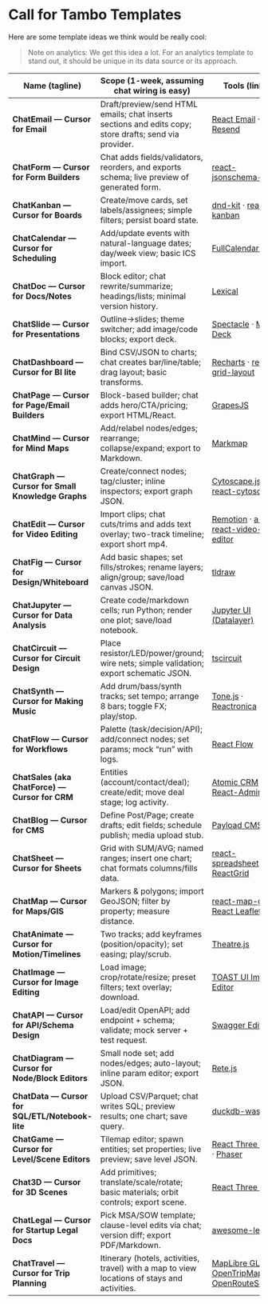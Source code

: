 # Call for Tambo Templates

Here are some template ideas we think would be really cool:

> Note on analytics: We get this idea a lot. For an analytics template to stand out, it should be unique in its data source or its approach.

| Name (tagline)                                    | Scope (1-week, assuming chat wiring is easy)                                                           | Tools (links)                                                                                                                                                       |
| ------------------------------------------------- | ------------------------------------------------------------------------------------------------------ | ------------------------------------------------------------------------------------------------------------------------------------------------------------------- |
| **ChatEmail — Cursor for Email**                  | Draft/preview/send HTML emails; chat inserts sections and edits copy; store drafts; send via provider. | [React Email](https://react.email/) · [Resend](https://resend.com/)                                                                                                 |
| **ChatForm — Cursor for Form Builders**           | Chat adds fields/validators, reorders, and exports schema; live preview of generated form.             | [react-jsonschema-form](https://rjsf-team.github.io/react-jsonschema-form/)                                                                                         |
| **ChatKanban — Cursor for Boards**                | Create/move cards, set labels/assignees; simple filters; persist board state.                          | [dnd-kit](https://dndkit.com/) · [react-kanban](https://github.com/lourenci/react-kanban)                                                                           |
| **ChatCalendar — Cursor for Scheduling**          | Add/update events with natural-language dates; day/week view; basic ICS import.                        | [FullCalendar React](https://fullcalendar.io/docs/react)                                                                                                            |
| **ChatDoc — Cursor for Docs/Notes**               | Block editor; chat rewrite/summarize; headings/lists; minimal version history.                         | [Lexical](https://lexical.dev/)                                                                                                                                     |
| **ChatSlide — Cursor for Presentations**          | Outline→slides; theme switcher; add image/code blocks; export deck.                                    | [Spectacle](https://formidable.com/open-source/spectacle/) · [MDX Deck](https://github.com/jxnblk/mdx-deck)                                                         |
| **ChatDashboard — Cursor for BI lite**            | Bind CSV/JSON to charts; chat creates bar/line/table; drag layout; basic transforms.                   | [Recharts](https://recharts.org/) · [react-grid-layout](https://github.com/react-grid-layout/react-grid-layout)                                                     |
| **ChatPage — Cursor for Page/Email Builders**     | Block-based builder; chat adds hero/CTA/pricing; export HTML/React.                                    | [GrapesJS](https://grapesjs.com/)                                                                                                                                   |
| **ChatMind — Cursor for Mind Maps**               | Add/relabel nodes/edges; rearrange; collapse/expand; export to Markdown.                               | [Markmap](https://markmap.js.org/)                                                                                                                                  |
| **ChatGraph — Cursor for Small Knowledge Graphs** | Create/connect nodes; tag/cluster; inline inspectors; export graph JSON.                               | [Cytoscape.js](https://js.cytoscape.org/) · [react-cytoscapejs](https://github.com/plotly/react-cytoscapejs)                                                        |
| **ChatEdit — Cursor for Video Editing**           | Import clips; chat cuts/trims and adds text overlay; two-track timeline; export short mp4.             | [Remotion](https://www.remotion.dev/) · [a-react-video-editor](https://github.com/sambowenhughes/a-react-video-editor)                                              |
| **ChatFig — Cursor for Design/Whiteboard**        | Add basic shapes; set fills/strokes; rename layers; align/group; save/load canvas JSON.                | [tldraw](https://www.tldraw.com/)                                                                                                                                   |
| **ChatJupyter — Cursor for Data Analysis**        | Create code/markdown cells; run Python; render one plot; save/load notebook.                           | [Jupyter UI (Datalayer)](https://github.com/datalayer/jupyter-ui)                                                                                                   |
| **ChatCircuit — Cursor for Circuit Design**       | Place resistor/LED/power/ground; wire nets; simple validation; export schematic JSON.                  | [tscircuit](https://tscircuit.com/)                                                                                                                                 |
| **ChatSynth — Cursor for Making Music**           | Add drum/bass/synth tracks; set tempo; arrange 8 bars; toggle FX; play/stop.                           | [Tone.js](https://tonejs.github.io/) · [Reactronica](https://reactronica.com/)                                                                                      |
| **ChatFlow — Cursor for Workflows**               | Palette (task/decision/API); add/connect nodes; set params; mock “run” with logs.                      | [React Flow](https://reactflow.dev/)                                                                                                                                |
| **ChatSales (aka ChatForce) — Cursor for CRM**    | Entities (account/contact/deal); create/edit; move deal stage; log activity.                           | [Atomic CRM](https://github.com/marmelab/atomic-crm) · [React-Admin](https://marmelab.com/react-admin/)                                                             |
| **ChatBlog — Cursor for CMS**                     | Define Post/Page; create drafts; edit fields; schedule publish; media upload stub.                     | [Payload CMS](https://payloadcms.com/)                                                                                                                              |
| **ChatSheet — Cursor for Sheets**                 | Grid with SUM/AVG; named ranges; insert one chart; chat formats columns/fills data.                    | [react-spreadsheet](https://github.com/iddan/react-spreadsheet) · [ReactGrid](https://reactgrid.com/)                                                               |
| **ChatMap — Cursor for Maps/GIS**                 | Markers & polygons; import GeoJSON; filter by property; measure distance.                              | [react-map-gl](https://visgl.github.io/react-map-gl/) · [React Leaflet](https://react-leaflet.js.org/)                                                              |
| **ChatAnimate — Cursor for Motion/Timelines**     | Two tracks; add keyframes (position/opacity); set easing; play/scrub.                                  | [Theatre.js](https://www.theatrejs.com/)                                                                                                                            |
| **ChatImage — Cursor for Image Editing**          | Load image; crop/rotate/resize; preset filters; text overlay; download.                                | [TOAST UI Image Editor](https://ui.toast.com/tui-image-editor)                                                                                                      |
| **ChatAPI — Cursor for API/Schema Design**        | Load/edit OpenAPI; add endpoint + schema; validate; mock server + test request.                        | [Swagger Editor](https://editor.swagger.io/)                                                                                                                        |
| **ChatDiagram — Cursor for Node/Block Editors**   | Small node set; add nodes/edges; auto-layout; inline param editor; export JSON.                        | [Rete.js](https://retejs.org/)                                                                                                                                      |
| **ChatData — Cursor for SQL/ETL/Notebook-lite**   | Upload CSV/Parquet; chat writes SQL; preview results; one chart; save query.                           | [duckdb-wasm](https://github.com/duckdb/duckdb-wasm)                                                                                                                |
| **ChatGame — Cursor for Level/Scene Editors**     | Tilemap editor; spawn entities; set properties; live preview; save level JSON.                         | [React Three Fiber](https://docs.pmnd.rs/react-three-fiber/getting-started/introduction) · [Phaser](https://phaser.io/)                                             |
| **Chat3D — Cursor for 3D Scenes**                 | Add primitives; translate/scale/rotate; basic materials; orbit controls; export scene.                 | [React Three Fiber](https://docs.pmnd.rs/react-three-fiber/getting-started/introduction)                                                                            |
| **ChatLegal — Cursor for Startup Legal Docs**     | Pick MSA/SOW template; clause-level edits via chat; version diff; export PDF/Markdown.                 | [awesome-legal](https://github.com/ankane/awesome-legal)                                                                                                            |
| **ChatTravel — Cursor for Trip Planning**         | Itinerary (hotels, activities, travel) with a map to view locations of stays and activities.           | [MapLibre GL JS](https://maplibre.org/projects/maplibre-gl-js/) · [OpenTripMap](https://opentripmap.io/product) · [OpenRouteService](https://openrouteservice.org/) |
